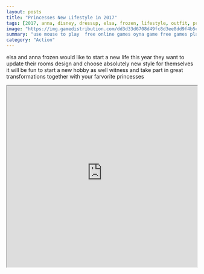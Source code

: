 ```yaml
---
layout: posts
title: "Princesses New Lifestyle in 2017"
tags: [2017, anna, disney, dressup, elsa, frozen, lifestyle, outfit, princess, winter, free, online, games, oyna, game, free, games, play, play, games]
image: "https://img.gamedistribution.com/dd3d33d6708d49fc8d3ee8dd9f4b5e13.jpg"
summary: "use mouse to play  free online games oyna game free games play play games"
category: "Action"
---
```


elsa and anna frozen would like to start a new life this year they want to update their rooms design and choose absolutely new style for themselves it will be fun to start a new hobby as well witness and take part in great transformations together with your farvorite princesses

<iframe width="100%" height="480px;" src="https://html5.gamedistribution.com/dd3d33d6708d49fc8d3ee8dd9f4b5e13/"></iframe>